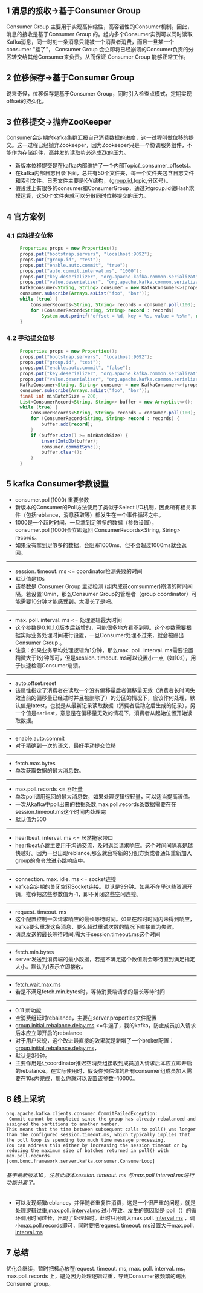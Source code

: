 ## 1  消息的接收->基于Consumer Group

Consumer Group 主要用于实现高伸缩性，高容错性的Consumer机制。因此，消息的接收是基于Consumer Group 的。组内多个Consumer实例可以同时读取Kafka消息，同一时刻一条消息只能被一个消费者消费，而且一旦某一个consumer "挂了"， Consumer Group 会立即将已经崩溃的Consumer负责的分区转交给其他Consumer来负责。从而保证 Consumer Group 能够正常工作。

## 2 位移保存->基于Consumer Group

说来奇怪，位移保存是基于Consumer Group，同时引入检查点模式，定期实现offset的持久化。

## 3 位移提交->抛弃ZooKeeper

Consumer会定期向kafka集群汇报自己消费数据的进度，这一过程叫做位移的提交。这一过程已经抛弃Zookeeper，因为Zookeeper只是一个协调服务组件，不能作为存储组件，高并发的读取势必造成Zk的压力。

- 新版本位移提交是在kafka内部维护了一个内部Topic(_consumer_offsets)。
- 在kafka内部日志目录下面，总共有50个文件夹，每一个文件夹包含日志文件和索引文件。日志文件主要是K-V结构，（[group.id](https://link.juejin.im?target=http%3A%2F%2Fgroup.id),topic,分区号）。
- 假设线上有很多的consumer和ConsumerGroup，通过对group.id做Hash求模运算，这50个文件夹就可以分散同时位移提交的压力。

## 4 官方案例

### 4.1 自动提交位移

```java
     Properties props = new Properties();
     props.put("bootstrap.servers", "localhost:9092");
     props.put("group.id", "test");
     props.put("enable.auto.commit", "true");
     props.put("auto.commit.interval.ms", "1000");
     props.put("key.deserializer", "org.apache.kafka.common.serialization.StringDeserializer");
     props.put("value.deserializer", "org.apache.kafka.common.serialization.StringDeserializer");
     KafkaConsumer<String, String> consumer = new KafkaConsumer<>(props);
     consumer.subscribe(Arrays.asList("foo", "bar"));
     while (true) {
         ConsumerRecords<String, String> records = consumer.poll(100);
         for (ConsumerRecord<String, String> record : records)
             System.out.printf("offset = %d, key = %s, value = %s%n", record.offset(), record.key(), record.value());
     }
```

### 4.2 手动提交位移

```java
     Properties props = new Properties();
     props.put("bootstrap.servers", "localhost:9092");
     props.put("group.id", "test");
     props.put("enable.auto.commit", "false");
     props.put("key.deserializer", "org.apache.kafka.common.serialization.StringDeserializer");
     props.put("value.deserializer", "org.apache.kafka.common.serialization.StringDeserializer");
     KafkaConsumer<String, String> consumer = new KafkaConsumer<>(props);
     consumer.subscribe(Arrays.asList("foo", "bar"));
     final int minBatchSize = 200;
     List<ConsumerRecord<String, String>> buffer = new ArrayList<>();
     while (true) {
         ConsumerRecords<String, String> records = consumer.poll(100);
         for (ConsumerRecord<String, String> record : records) {
             buffer.add(record);
         }
         if (buffer.size() >= minBatchSize) {
             insertIntoDb(buffer);
             consumer.commitSync();
             buffer.clear();
         }
     }
```

## 5 kafka Consumer参数设置

- consumer.poll(1000) 重要参数
- 新版本的Consumer的Poll方法使用了类似于Select I/O机制，因此所有相关事件（包括reblance，消息获取等）都发生在一个事件循环之中。
- 1000是一个超时时间，一旦拿到足够多的数据（参数设置），consumer.poll(1000)会立即返回 ConsumerRecords<String, String> records。
- 如果没有拿到足够多的数据，会阻塞1000ms，但不会超过1000ms就会返回。

------

- session. timeout. ms <=  coordinator检测失败的时间
- 默认值是10s
- 该参数是 Consumer Group 主动检测 (组内成员comsummer)崩溃的时间间隔。若设置10min，那么Consumer Group的管理者（group coordinator）可能需要10分钟才能感受到。太漫长了是吧。

------

- max. poll. interval. ms <= 处理逻辑最大时间
- 这个参数是0.10.1.0版本后新增的，可能很多地方看不到喔。这个参数需要根据实际业务处理时间进行设置，一旦Consumer处理不过来，就会被踢出Consumer Group 。
- 注意：如果业务平均处理逻辑为1分钟，那么max. poll. interval. ms需要设置稍微大于1分钟即可，但是session. timeout. ms可以设置小一点（如10s），用于快速检测Consumer崩溃。

------

- auto.offset.reset
- 该属性指定了消费者在读取一个没有偏移量后者偏移量无效（消费者长时间失效当前的偏移量已经过时并且被删除了）的分区的情况下，应该作何处理，默认值是latest，也就是从最新记录读取数据（消费者启动之后生成的记录），另一个值是earliest，意思是在偏移量无效的情况下，消费者从起始位置开始读取数据。

------

- enable.auto.commit
- 对于精确到一次的语义，最好手动提交位移

------

- fetch.max.bytes
- 单次获取数据的最大消息数。

------

- max.poll.records  <=  吞吐量
- 单次poll调用返回的最大消息数，如果处理逻辑很轻量，可以适当提高该值。
- 一次从kafka中poll出来的数据条数,max.poll.records条数据需要在在session.timeout.ms这个时间内处理完
- 默认值为500

------

- heartbeat. interval. ms <= 居然拖家带口
- heartbeat心跳主要用于沟通交流，及时返回请求响应。这个时间间隔真是越快越好。因为一旦出现reblance,那么就会将新的分配方案或者通知重新加入group的命令放进心跳响应中。

------

- connection. max. idle. ms <= socket连接
- kafka会定期的关闭空闲Socket连接。默认是9分钟。如果不在乎这些资源开销，推荐把这些参数值为-1，即不关闭这些空闲连接。

------

- request. timeout. ms
- 这个配置控制一次请求响应的最长等待时间。如果在超时时间内未得到响应，kafka要么重发这条消息，要么超过重试次数的情况下直接置为失败。
- 消息发送的最长等待时间.需大于session.timeout.ms这个时间

------

- fetch.min.bytes
- server发送到消费端的最小数据，若是不满足这个数值则会等待直到满足指定大小。默认为1表示立即接收。

------

- [fetch.wait.max.ms](https://link.juejin.im?target=http%3A%2F%2Ffetch.wait.max.ms)
- 若是不满足fetch.min.bytes时，等待消费端请求的最长等待时间 

------

- 0.11 新功能
- 空消费组延时rebalance，主要在server.properties文件配置
- [group.initial.rebalance.delay.ms](https://link.juejin.im?target=http%3A%2F%2Fgroup.initial.rebalance.delay.ms)  <=牛逼了，我的kafka，防止成员加入请求后本应立即开启的rebalance
- 对于用户来说，这个改进最直接的效果就是新增了一个broker配置：[group.initial.rebalance.delay.ms](https://link.juejin.im?target=http%3A%2F%2Fgroup.initial.rebalance.delay.ms)，
- 默认是3秒钟。
- 主要作用是让coordinator推迟空消费组接收到成员加入请求后本应立即开启的rebalance。在实际使用时，假设你预估你的所有consumer组成员加入需要在10s内完成，那么你就可以设置该参数=10000。

## 6 线上采坑

```shell
org.apache.kafka.clients.consumer.CommitFailedException:
 Commit cannot be completed since the group has already rebalanced and assigned the partitions to another member. 
This means that the time between subsequent calls to poll() was longer than the configured session.timeout.ms, which typically implies that the poll loop is spending too much time message processing. 
You can address this either by increasing the session timeout or by reducing the maximum size of batches returned in poll() with max.poll.records. [com.bonc.framework.server.kafka.consumer.ConsumerLoop]
```

###### 基于最新版本10，注意此版本session. timeout. ms 与max.poll.interval.ms进行功能分离了。

- 可以发现频繁reblance，并伴随者重复性消费，这是一个很严重的问题，就是处理逻辑过重,max.poll. [interval.ms](https://link.juejin.im?target=http%3A%2F%2Finterval.ms) 过小导致。发生的原因就是 poll（）的循环调用时间过长，出现了处理超时。此时只用调大max.poll. [interval.ms](https://link.juejin.im?target=http%3A%2F%2Finterval.ms) ，调小max.poll.records即可，同时要把request. timeout. ms设置大于max.poll. [interval.ms](https://link.juejin.im?target=http%3A%2F%2Finterval.ms)

## 7 总结

优化会继续，暂时把核心放在request. timeout. ms, max. poll. interval. ms，max.poll.records 上，避免因为处理逻辑过重，导致Consumer被频繁的踢出Consumer group。
